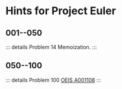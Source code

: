 # Hints for Project Euler

## 001--050

::: details Problem 14
Memoization.
:::

## 050--100

::: details Problem 100
[OEIS A001108](https://oeis.org/A001108)
:::
